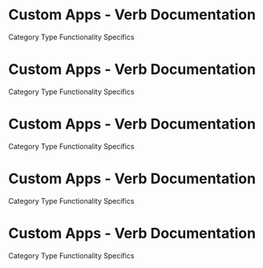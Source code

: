  
# Custom Apps - Verb Documentation
 
Category                  Type                      Functionality             Specifics                
 
# Custom Apps - Verb Documentation
 
Category                  Type                      Functionality             Specifics                
 
# Custom Apps - Verb Documentation
 
Category                  Type                      Functionality             Specifics                
 
# Custom Apps - Verb Documentation
 
Category                  Type                      Functionality             Specifics                
 
# Custom Apps - Verb Documentation
 
Category                  Type                      Functionality             Specifics                

